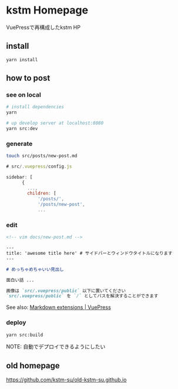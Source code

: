 # kstm Homepage
VuePressで再構成したkstm HP

## install
```bash
yarn install
```

## how to post

### see on local

```bash
# install dependencies
yarn

# up develop server at localhost:8080
yarn src:dev
```

### generate

```bash
touch src/posts/new-post.md
```

```js
# src/.vuepress/config.js

sidebar: [
      {
        ...,
        children: [
            '/posts/',
            '/posts/new-post',
            ...
```

### edit

```markdown
<!-- vim docs/new-post.md -->

---
title: 'awesome title here' # サイドバーとウィンドウタイトルになります
---

# めっちゃめちゃいい見出し

面白い話 ...

画像は `src/.vuepress/public` 以下に置いてください  
`src/.vuepress/public` を `/` としてパスを解決することができます
```

See also: [Markdown extensions | VuePress](https://v1.vuepress.vuejs.org/guide/markdown.html#markdown-extensions)

### deploy

```bash
yarn src:build
```
NOTE: 自動でデプロイできるようにしたい

## old homepage
https://github.com/kstm-su/old-kstm-su.github.io
